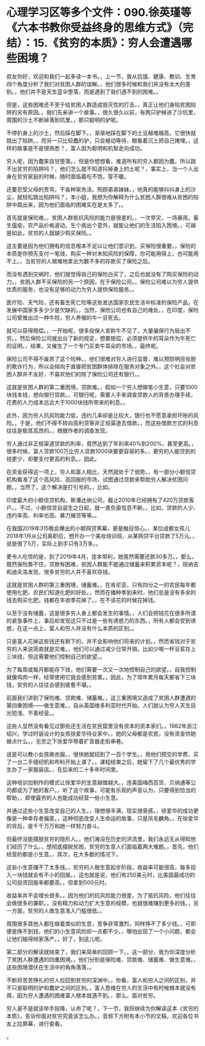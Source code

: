 # 心理学习区等多个文件：090.徐英瑾等《六本书教你受益终身的思维方式》（完结）：15.《贫穷的本质》：穷人会遭遇哪些困境？

叔友你好，欢迎和我们一起多读一本书。，上一节，我从饥饿、健康、教训、生育四个角度分析了我们对贫困人群的误解。，他们很多时候和我们并没有太大的差别。，他们并不是天生蓝伞堕落，而是遇到了我们遇不到的困难。。

但是，这些困难还不至于给贫困人群造成毁灭性的打击。，真正让他们身陷贫困陷阱的另有原因。，我们先来讲一个故事。，很久很久以前，有两只驴掉进了沙坑里，周围的沙土不断掉落到坑里。，那只聪明的驴呢。

不停扒身上的沙土，然后踩在脚下。，渐渐地踩在脚下的土豆越堆越高，它很快就跳出了陷阱。，而另一只比较蠢的驴，只会被动等待，眼看着沉土把自己掩埋。，这样的故事是不是很熟悉？，富人因为聪明和机智走向成功。

穷人呢，因为蠢笨自甘堕落。，但是你想想看，难道所有的穷人都因为蠢，所以跳不出贫穷的陷阱吗？，他们怎么就不知道抖掉身上的土呢？，事实上，当一个人出身在贫穷家庭的时候，随时面临着吃不饱，穿不暖。

还要忍受父母的责骂，干各种家务活，照顾弟弟妹妹。，他真的能够抖抖身上的沙尘，就轻松跳出陷阱吗？，本小姐，我想为你解释为什么贫困人群很难从贫困的陷阱中跳出来，因为他们面临的困难实在是太多了。。

首先就是保险难。，贫困人群抵抗风险的能力是很差的。，一次旱灾，一场暴雨，畜生瘟疫，农产品价格波动，生个病出个意外，就能让他们的生活陷入困境。，可越是如此，贫穷的人就越少购买保险。。

这主要是因为他们拥有的信息根本不足以让他们意识到，买保险很重要。，保险的本质是你预先支付一笔钱，购买一种对未知风险的保障，你可能用得上，也可能用不上。，当贫穷的人艰难地拿出为数不多的存款买了保险之后。

而没有遇到灾祸时，他们就觉得自己的保险白买了，之后也就没有了购买保险的动力。，贫困人群不买保险的另一个原因，在于保险公司。，保险公司难以为穷人提供优质的服务，也没有足够的动力为穷人提供保险服务。。

医疗险、天气险，还有畜生死亡险等这些发达国家农民生活中标准的保险产品，在发展中国家多多少少是欠缺的。，当然，保险公司也有自己的难处。，在印度，保险公司曾推出过一种牛险，穷人养殖的牛一旦死去。

就可以获得赔偿。，一开始呢，很多投保人宣称牛不见了，大量骗保行为层出不穷。，然后保险公司就出台了新的规定，想要赔偿，必须提供牛的耳朵作为牛死亡的证明。，结果，又催生了一个专门买卖牛耳朵的市场。，最终呢。

保险公司不得不废弃了这个险种。，他们很难对穷人进行监督，难以预防明目张胆的欺诈行为，所以会倾向于直接把贫困群体排除在服务对象之外。，这个社会对贫困人群并不友好，不喜欢他们的除了保险公司还有银行。。

这就是贫困人群的第二重困境，贷款难。，假如一个穷人想做笔小生意，只要1000块钱本钱，想向银行贷款。，可银行呢，需要人手来调查贷款人的背景办理手续，花费的人力成本远远大于1000块钱所带来的利息。。

此外，因为穷人抗风险能力低，违约几率却是比较大，银行也不愿意承担坏账的风险。，于是，他们不得不转向高利贷等非正规渠道去借款。，而这些借款方式的利息往往是极其高昂的。，根据作者的调查发现。

穷人通过非正规渠道贷款的利率，竟然达到了年利率40%到200%，甚至更高。，很多时候，富人贷款100万比穷人贷款1000块要更容易的多。，更穷的人能贷到的钱更少，却要支付更高的利息。，因此。

在资金获得这一项上，穷人和富人相比，天然就处于了弱势。，有一部分小额信贷机构看准了这个高风险、高回报的市场，试图通过贷款来帮助穷人解决贫困问题。，当然了，这个解决是打引号的。，比如。

印度最大的小额信贷机构，斯潘达纳公司，截止2010年已经拥有了420万贷款客户。，不过，小额信贷自诞生之日起，就一直负面信息不断。，比如，贷款的人少、违约率高、利率也高、暴力摧贷等等。。

在我国2019年315晚会爆出的小额网贷黑幕，更是触目惊心。，某位成都女孩儿2018年1月从公司离职后，想开办一个美妆培训班，从某网贷平台贷款了5万元。，说是借了5万，实际上到手只有3万多。。

更令人吃惊的是，到了2019年4月，连本带利，她竟然需要还款30多万。，那么，既然保险靠不住，贷款有困难，贫困人群能不能通过储蓄来积累资本呢？，班纳吉和迪夫洛发现，很多贫穷的人并不喜欢存钱。

这就是贫困人群的第三重困境，储蓄难。，在肯尼亚，只有四分之一的农民每年都使用化肥，农民们知道化肥的好处。，然而在播种季到来时，他们总是没有多余的钱去购买化肥，钱都在丰收季花掉了。，在不该花的时候花掉钱。

以至于没有储蓄，这是很多穷人身上都会发生的事情。，人们会把钱花在很多所谓的紧急事件上，事后却发现这只不过是一些有诱惑力的东西。，所有人都会受到诱惑，在这一点上，富人和穷人并没有什么本质的区别。。

只是富人花掉这些钱还有剩下的，并不会影响他们将来的计划。，然而省钱对于贫穷的人来说简直就是灾难。，他们可以通过减少日常开销，比如少喝一杯豆浆存上三块钱，但这需要他们控制自己的欲望。。

为了每周或每月都能存下钱，他们需要一次又一次地控制自己的欲望。，自我控制就像鸡肉一样，经常使用它就会感到劳累。，因此，为了常年累月每天都省下三块钱，贫穷的人往往会感到疲惫不堪。。

前面我们讲到了保险难、贷款难、储蓄难。，这三重困境又造成了贫困人群遭遇的第四重困境——做生意难。，自从英国维多利亚时代开始，人们就认为穷人天生目光短浅、不善经营。。

这些人显然没有看见过那些还生活在贫民窟里没有资本的资本家们。，1982年浙江绍兴，学过时装设计的女孩徐爱华待业家中。，她的父母都是农民，没有资金供她做点什么。，无奈之下徐爱华带着扩音器走街串巷。

说是可以教小女孩做衣服。，很快她就招到了一百个学生。，用他们预交的学费，买了一台二手缝纫机和布料开始上课了。，课程结束之后，她留下了几个最优秀的学生办了一家服装店。，在后来的二十多年时间里。

这种培训加制作的模式让徐爱华的生意越做越大。，连美国梅西百货、贝纳通等公司都成为了她的客户。，听了这个故事，可能有乐观的声音认为，只要得到恰当的帮助，，即使最穷的人也能成功经营一些小生意。

并通过这些小生意改变自己的人生。，理想很丰满，现实很骨感。，徐爱华的成功更像是一种幸存者偏差。，这种彻底改变人生命运的故事，只是凤毛麟角。，在徐爱华的背后，是千千万万和她一样努力奋斗。

但最终没能摆脱贫穷的隐形人。，他们淹没在历史的洪流里，我们永远无从得知他们经历了什么。，想彻底摆脱贫困，贫穷的生意人们面临着两大难题。，首先，他们经营的都是小生意。，其次，在大多数的情况下。

这些小生意赚不了太多钱。，贫穷的人做生意起步阶段，收益率可能很高，每多投入一块钱就会有不小的回报。，这也就是说，他们有250美元时，比美国最成功的公司投资回报率都要高。，但拿到500元时。

收益率并不会增长很多。，因为他们的抗风险能力很差，为了抵抗风险，他们往往会做很多的兼职。，没有精力和动力扩大生意的规模，也就很难赚到更多的钱。，另一方面，贫穷的人做生意准入门槛很低。。

周围很多其他人都在做着类似的生意，竞争非常激烈，同样挣不了多少钱。，可即便是挣不到钱，他们的小生意风险却一点都不少。，哪怕出现了一个小问题，都会让他们输得倾家荡产。，好了，到这儿呢。

第二部分的解读就结束了，我们来简单的回顾一下。，这一部分，我为你深度分析了贫困人群遭遇的四重困境。，他们分别是保险难、贷款难、储蓄难、做生意难。，这些困境潜伏在生活中的角角落落，。

不断将苦苦挣扎的穷人拉回到贫穷的深渊中。，你看，富人和穷人之间的区别，并不只是聪明的驴和蠢驴之间的区别。，富人思维在穷人的生活中有时候根本就没有用，因为穷人遭遇的困难富人根本就遇不到。，那么，面对贫穷。

穷人是不是就该举手投降，认命了呢？，下一节，我将继续为你解读这本《贫穷的本质》，告诉你面对贫穷究竟该怎么办。，音频下方附有本小节的文稿，欢迎各位书友上拉屏幕，进行查看。

。